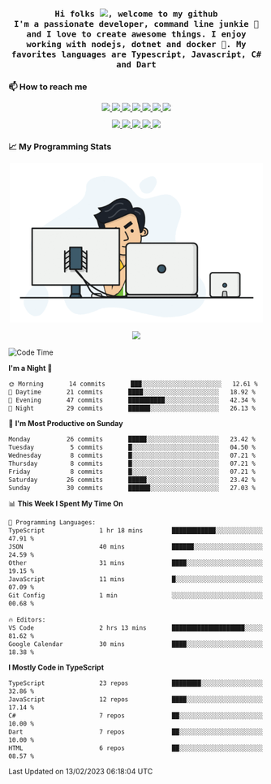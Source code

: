 <h3 align="center">
  <samp>
  Hi folks <img src="https://user-images.githubusercontent.com/42378118/110234147-e3259600-7f4e-11eb-95be-0c4047144dea.gif" width="25">, welcome to my github
  <br/>
  I'm a passionate developer, command line junkie 🧬 and I love to create awesome things. I enjoy working with nodejs, dotnet and docker 🐳. My favorites languages are Typescript, Javascript, C# and Dart
  </samp>
</h3>

### 📫 How to reach me

<p align="center">
 <a href="https://buster95.github.io">
  <img src="https://img.shields.io/badge/buster95-%23206A5D.svg?&style=flat" />
 </a>

 <a href="https://www.linkedin.com/in/walter-corrales">
  <img src="https://img.shields.io/badge/Linkedin-%230077B5.svg?&style=flat&logo=linkedin&logoColor=white" />
 </a>

 <a href="mailto:corraleswalter@live.com">
  <img src="https://img.shields.io/badge/Microsoft-%23F65314.svg?&style=flat&logo=Microsoft" />
 </a>

 <a href="https://join.skype.com/invite/sHS1s5NqCXhJ">
  <img src="https://img.shields.io/badge/Skype-%2300AFF0.svg?&style=flat&logo=skype&logoColor=white" />
 </a>

 <a href="mailto:walter.r.corrales@gmail.com">
  <img src="https://img.shields.io/badge/Gmail-%23C14438.svg?&style=flat&logo=Gmail&logoColor=white" />
 </a>

 <a href="https://wa.me/50585154220">
  <img src="https://img.shields.io/badge/Whatsapp-%2300BFA5.svg?&style=flat&logo=Whatsapp&logoColor=white" />
 </a>

 <a href="https://t.me/KingBuster95">
  <img src="https://img.shields.io/badge/Telegram-%230088cc.svg?&style=flat&logo=Telegram&logoColor=white" />
 </a>
</p>

<p align="center">
  <a href="https://buster95.github.io">
    <img src="https://badges.pufler.dev/visits/buster95/buster95?style=flat&color=green&logo=github">
  </a>
  <a href="https://buster95.github.io">
    <img src="https://badges.pufler.dev/years/buster95?style=flat&color=green&logo=github">
  </a>
  <a href="https://buster95.github.io">
    <img src="https://badges.pufler.dev/repos/buster95?style=flat&color=green&logo=github">
  </a>
  <a href="https://buster95.github.io">
    <img src="https://badges.pufler.dev/gists/buster95?style=flat&color=green&logo=github">
  </a>
  <a href="https://buster95.github.io">
    <img src="https://badges.pufler.dev/commits/monthly/buster95?style=flat&color=green&logo=github">
  </a>
</p>

### 📈 My Programming Stats

<p align="center">
 <img src="https://github.com/buster95/buster95/blob/master/assets/coder.gif" alt="Coder GIF" style="max-width:500px">
</p>

<p align = "center">
  <img src="https://github-readme-stats.vercel.app/api?username=buster95&count_private=true&show_icons=true&theme=tokyonight&line_height=30&hide_border=true">
</p>

<!--START_SECTION:waka-->
![Code Time](http://img.shields.io/badge/Code%20Time-2%2C460%20hrs%2025%20mins-blue)

**I'm a Night 🦉** 

```text
🌞 Morning       14 commits       ███░░░░░░░░░░░░░░░░░░░░░░   12.61 % 
🌆 Daytime       21 commits       ████░░░░░░░░░░░░░░░░░░░░░   18.92 % 
🌃 Evening       47 commits       ██████████░░░░░░░░░░░░░░░   42.34 % 
🌙 Night         29 commits       ██████░░░░░░░░░░░░░░░░░░░   26.13 % 

```
📅 **I'm Most Productive on Sunday** 

```text
Monday          26 commits       █████░░░░░░░░░░░░░░░░░░░░   23.42 % 
Tuesday          5 commits       █░░░░░░░░░░░░░░░░░░░░░░░░   04.50 % 
Wednesday        8 commits       █░░░░░░░░░░░░░░░░░░░░░░░░   07.21 % 
Thursday         8 commits       █░░░░░░░░░░░░░░░░░░░░░░░░   07.21 % 
Friday           8 commits       █░░░░░░░░░░░░░░░░░░░░░░░░   07.21 % 
Saturday        26 commits       █████░░░░░░░░░░░░░░░░░░░░   23.42 % 
Sunday          30 commits       ██████░░░░░░░░░░░░░░░░░░░   27.03 % 

```


📊 **This Week I Spent My Time On** 

```text
💬 Programming Languages: 
TypeScript               1 hr 18 mins        ████████████░░░░░░░░░░░░░   47.91 % 
JSON                     40 mins             ██████░░░░░░░░░░░░░░░░░░░   24.59 % 
Other                    31 mins             ████░░░░░░░░░░░░░░░░░░░░░   19.15 % 
JavaScript               11 mins             █░░░░░░░░░░░░░░░░░░░░░░░░   07.09 % 
Git Config               1 min               ░░░░░░░░░░░░░░░░░░░░░░░░░   00.68 % 

🔥 Editors: 
VS Code                  2 hrs 13 mins       ████████████████████░░░░░   81.62 % 
Google Calendar          30 mins             ████░░░░░░░░░░░░░░░░░░░░░   18.38 % 

```

**I Mostly Code in TypeScript** 

```text
TypeScript               23 repos            ████████░░░░░░░░░░░░░░░░░   32.86 % 
JavaScript               12 repos            ████░░░░░░░░░░░░░░░░░░░░░   17.14 % 
C#                       7 repos             ██░░░░░░░░░░░░░░░░░░░░░░░   10.00 % 
Dart                     7 repos             ██░░░░░░░░░░░░░░░░░░░░░░░   10.00 % 
HTML                     6 repos             ██░░░░░░░░░░░░░░░░░░░░░░░   08.57 % 

```



 Last Updated on 13/02/2023 06:18:04 UTC
<!--END_SECTION:waka-->
